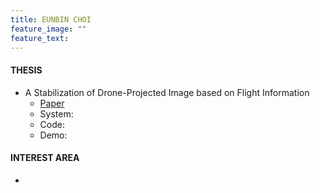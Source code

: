 ```yaml
---
title: EUNBIN CHOI
feature_image: ""
feature_text: 
---
```



#### THESIS
- A Stabilization of Drone-Projected Image based on Flight Information
  - <a href="https://drive.google.com/file/d/1qXox6GpSvR-LvTYYBrsfzgkuTNLBtAkJ/view?pli=1">Paper</a>
  - System:
  - Code:
  - Demo:


#### INTEREST AREA
- 
